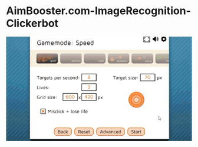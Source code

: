 # AimBooster.com-ImageRecognition-Clickerbot

![demo](https://github.com/JDAIN/AimBooster.com-ImageRecognition-Clickerbot/blob/master/demo.gif "demo")

